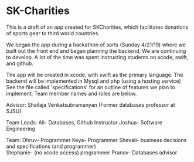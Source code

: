 # SK-Charities

This is a draft of an app created for SKCharities, which facilitates donations of sports gear to third world countries. 

We began the app during a hackathon of sorts (Sunday 4/21/19) where we built out the front end and began planning the backend. We are continuing to develop. A lot of the time was spent instructing students on xcode, swift, and github. 

The app will be created in xcode, with swift as the primary language. The backend will be implemented in Mysql and php (using a hosting service) 
See the file called 'specifications' for an outline of features we plan to implement. 
Team member names and roles are below. 

Advisor: Shailaja Venkatsubramanyan (Former databases professor at SJSU) 

Team Leads:
Ali- Databases, Github Instructor 
Joshua- Software Engineering   

Team: 
Dhruv- Programmer 
Keya- Programmer 
Shevali- business decisions and specifications (and programmer)  
Stephanie- (no xcode access) programmer
Pranav- Databases advisor
